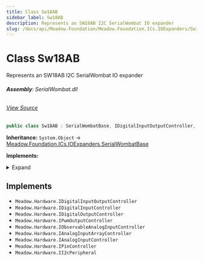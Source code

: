 ```yaml
---
title: Class Sw18AB
sidebar_label: Sw18AB
description: Represents an SW18AB I2C SerialWombat IO expander
slug: /docs/api/Meadow.Foundation/Meadow.Foundation.ICs.IOExpanders/Sw18AB
---
```

# Class Sw18AB
Represents an SW18AB I2C SerialWombat IO expander

###### **Assembly**: SerialWombat.dll
###### [View Source](https://github.com/WildernessLabs/Meadow.Foundation.git/blob/develop/Source/Meadow.Foundation.Peripherals/ICs.IOExpanders.SerialWombat/Driver/Drivers/Sw18AB.cs#L9)
```csharp title="Declaration"
public class Sw18AB : SerialWombatBase, IDigitalInputOutputController, IDigitalInputController, IDigitalOutputController, IPwmOutputController, IObservableAnalogInputController, IAnalogInputArrayController, IAnalogInputController, IPinController, II2cPeripheral
```
**Inheritance:** `System.Object` -> [Meadow.Foundation.ICs.IOExpanders.SerialWombatBase](../Meadow.Foundation.ICs.IOExpanders/SerialWombatBase)

**Implements:**  

<details>
<summary>Expand</summary>

`Meadow.Hardware.IDigitalInputOutputController`, `Meadow.Hardware.IDigitalInputController`, `Meadow.Hardware.IDigitalOutputController`, `Meadow.Hardware.IPwmOutputController`, `Meadow.Hardware.IObservableAnalogInputController`, `Meadow.Hardware.IAnalogInputArrayController`, `Meadow.Hardware.IAnalogInputController`, `Meadow.Hardware.IPinController`, `Meadow.Hardware.II2cPeripheral`
</details>




## Implements

* `Meadow.Hardware.IDigitalInputOutputController`
* `Meadow.Hardware.IDigitalInputController`
* `Meadow.Hardware.IDigitalOutputController`
* `Meadow.Hardware.IPwmOutputController`
* `Meadow.Hardware.IObservableAnalogInputController`
* `Meadow.Hardware.IAnalogInputArrayController`
* `Meadow.Hardware.IAnalogInputController`
* `Meadow.Hardware.IPinController`
* `Meadow.Hardware.II2cPeripheral`
